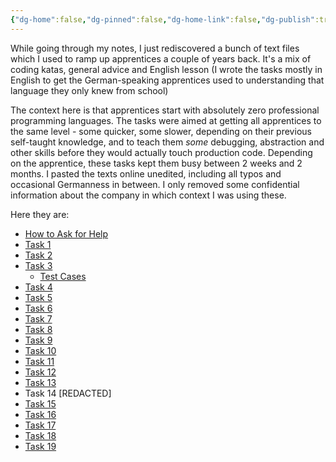 ```yaml
---
{"dg-home":false,"dg-pinned":false,"dg-home-link":false,"dg-publish":true,"type":"post","disabled rules":["header-increment","yaml-title","yaml-title-alias","file-name-heading"],"title":"Ramping Up Apprentices","dg-permalink":"ramping-up-apprentices/","created-date":"2024-07-13T16:36:49","aliases":["Ramping Up Apprentices"],"linter-yaml-title-alias":"Ramping Up Apprentices","updated-date":"2025-05-05T17:44:28","tags":["misc"],"dg-path":"ramping-up-apprentices.md","permalink":"/ramping-up-apprentices/","dgPassFrontmatter":true,"created":"2024-07-13T16:36:49","updated":"2025-05-05T17:44:28"}
---
```



While going through my notes, I just rediscovered a bunch of text files which I used to ramp up apprentices a couple of years back. It's a mix of coding katas, general advice and English lesson (I wrote the tasks mostly in English to get the German-speaking apprentices used to understanding that language they only knew from school)

The context here is that apprentices start with absolutely zero professional programming languages. The tasks were aimed at getting all apprentices to the same level - some quicker, some slower, depending on their previous self-taught knowledge, and to teach them _some_ debugging, abstraction and other skills before they would actually touch production code.
Depending on the apprentice, these tasks kept them busy between 2 weeks and 2 months.
I pasted the texts online unedited, including all typos and occasional Germanness in between. I only removed some confidential information about the company in which context I was using these.

Here they are:
- [How to Ask for Help](https://philipp.paste.lol/rampuptasks---asking-for-help.txt)
- [Task 1](https://philipp.paste.lol/rampuptasks-1.txt)
- [Task 2](https://paste.lol/philipp/rampuptasks-2.txt)
- [Task 3](https://paste.lol/philipp/rampuptasks-3.txt)
	- [Test Cases](https://paste.lol/philipp/rampuptasks-3---testcases)
- [Task 4](https://philipp.paste.lol/rampuptasks-4.txt)
- [Task 5](https://paste.lol/philipp/rampuptasks-5.txt)
- [Task 6](https://paste.lol/philipp/rampuptasks-6.txt)
- [Task 7](https://paste.lol/philipp/rampuptasks-7.txt)
- [Task 8](https://paste.lol/philipp/rampuptasks-8.txt)
- [Task 9](https://paste.lol/philipp/rampuptasks-9.txt)
- [Task 10](https://paste.lol/philipp/rampuptasks-10.txt)
- [Task 11](https://paste.lol/philipp/rampuptasks-11.txt)
- [Task 12](https://paste.lol/philipp/rampuptasks-12.txt)
- [Task 13](https://philipp.paste.lol/rampuptasks-13.txt)
- Task 14 [REDACTED]
- [Task 15](https://paste.lol/philipp/rampuptasks-15.txt)
- [Task 16](https://paste.lol/philipp/rampuptasks-16.txt)
- [Task 17](https://paste.lol/philipp/rampuptasks-17.txt)
- [Task 18](https://philipp.paste.lol/rampuptasks-18.txt)
- [Task 19](https://paste.lol/philipp/rampuptasks-19.txt)
